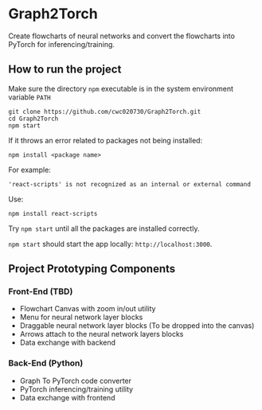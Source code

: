 # Graph2Torch

Create flowcharts of neural networks and convert the flowcharts into PyTorch for inferencing/training.

## How to run the project

Make sure the directory `npm` executable is in the system environment variable `PATH`

```
git clone https://github.com/cwc020730/Graph2Torch.git
cd Graph2Torch
npm start
```
If it throws an error related to packages not being installed:
```
npm install <package name>
```
For example:
```
'react-scripts' is not recognized as an internal or external command
```
Use:
```
npm install react-scripts
```
Try `npm start` until all the packages are installed correctly.

`npm start` should start the app locally: `http://localhost:3000`.

## Project Prototyping Components

### Front-End (TBD)
- Flowchart Canvas with zoom in/out utility
- Menu for neural network layer blocks
- Draggable neural network layer blocks (To be dropped into the canvas)
- Arrows attach to the neural network layers blocks
- Data exchange with backend

### Back-End (Python)
- Graph To PyTorch code converter
- PyTorch inferencing/training utility
- Data exchange with frontend
